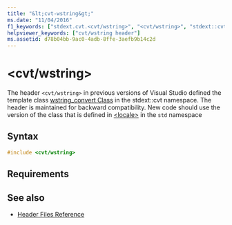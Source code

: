 ```yaml
---
title: "&lt;cvt-wstring&gt;"
ms.date: "11/04/2016"
f1_keywords: ["stdext.cvt.<cvt/wstring>", "<cvt/wstring>", "stdext::cvt::<cvt/wstring>"]
helpviewer_keywords: ["cvt/wstring header"]
ms.assetid: d78b04bb-9ac0-4adb-8ffe-3aefb9b14c2d
---
```

# &lt;cvt/wstring&gt;

The header `<cvt/wstring>` in previous versions of Visual Studio defined the template class [wstring_convert Class](../standard-library/wstring-convert-class.md) in the stdext::cvt namespace. The header is maintained for backward compatibility. New code should use the version of the class that is defined in [\<locale>](../standard-library/locale.md) in the `std` namespace

## Syntax

```cpp
#include <cvt/wstring>
```

## Requirements

## See also

- [Header Files Reference](../standard-library/cpp-standard-library-header-files.md)
